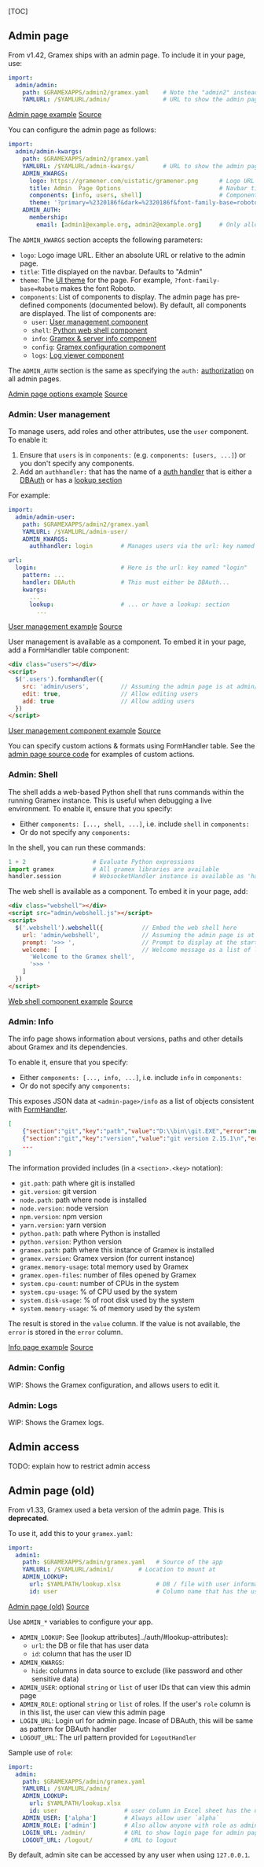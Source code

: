 <!-- ---
title: Admin page
prefix: Admin
... -->

[TOC]

## Admin page

From v1.42, Gramex ships with an admin page. To include it in your page, use:

```yaml
import:
  admin/admin:
    path: $GRAMEXAPPS/admin2/gramex.yaml    # Note the "admin2" instead of "admin"
    YAMLURL: /$YAMLURL/admin/               # URL to show the admin page at
```

<div class="example">
  <a class="example-demo" href="admin/">Admin page example</a>
  <a class="example-src" href="http://code.gramener.com/cto/gramex/tree/master/gramex/apps/guide/admin/gramex.yaml">Source</a>
</div>

You can configure the admin page as follows:

```yaml
import:
  admin/admin-kwargs:
    path: $GRAMEXAPPS/admin2/gramex.yaml
    YAMLURL: /$YAMLURL/admin-kwargs/        # URL to show the admin page at
    ADMIN_KWARGS:
      logo: https://gramener.com/uistatic/gramener.png      # Logo URL
      title: Admin  Page Options                            # Navbar title
      components: [info, users, shell]                      # Components to show
      theme: '?primary=%2320186f&dark=%2320186f&font-family-base=roboto&body-bg=%23f8f8f8'  # Bootstrap theme query
    ADMIN_AUTH:
      membership:
        email: [admin1@example.org, admin2@example.org]     # Only allow these users
```

The `ADMIN_KWARGS` section accepts the following parameters:

- `logo`: Logo image URL. Either an absolute URL or relative to the admin page.
- `title`: Title displayed on the navbar. Defaults to "Admin"
- `theme`: The [UI theme](../uicomponents/) for the page. For example,
  `?font-family-base=Roboto` makes the font Roboto.
- `components`: List of components to display. The admin page has pre-defined
  components (documented below). By default, all components are displayed. The list of components are:
    - `user`: [User management component](#admin-user-management)
    - `shell`: [Python web shell component](#admin-shell)
    - `info`: [Gramex & server info component](#admin-info)
    - `config`: [Gramex configuration component](#admin-config)
    - `logs`: [Log viewer component](#admin-logs)

The `ADMIN_AUTH` section is the same as specifying the `auth:`
[authorization](../auth/#authorization) on all admin pages.

<div class="example">
  <a class="example-demo" href="admin-kwargs/">Admin page options example</a>
  <a class="example-src" href="http://code.gramener.com/cto/gramex/tree/master/gramex/apps/guide/admin/gramex.yaml">Source</a>
</div>

### Admin: User management

To manage users, add roles and other attributes, use the `user` component.
To enable it:

1. Ensure that `users` is in `components:` (e.g. `components: [users, ...]`) or
   you don't specify any components.
2. Add an `authhandler:` that has the name of a [auth handler](../auth/) that is
   either a [DBAuth](../auth/#dbauth) or has a [lookup section](../authhandler/#lookup-attributes)

For example:

```yaml
import:
  admin/admin-user:
    path: $GRAMEXAPPS/admin2/gramex.yaml
    YAMLURL: /$YAMLURL/admin-user/
    ADMIN_KWARGS:
      authhandler: login        # Manages users via the url: key named "login"

url:
  login:                        # Here is the url: key named "login"
    pattern: ...
    handler: DBAuth             # This must either be DBAuth...
    kwargs:
      ...
      lookup:                   # ... or have a lookup: section
        ...
```

<div class="example">
  <a class="example-demo" href="admin-user/">User management example</a>
  <a class="example-src" href="http://code.gramener.com/cto/gramex/tree/master/gramex/apps/guide/admin/gramex.yaml">Source</a>
</div>

User management is available as a component. To embed it in your page, add a
FormHandler table component:

```html
<div class="users"></div>
<script>
  $('.users').formhandler({
    src: 'admin/users',         // Assuming the admin page is at admin/
    edit: true,                 // Allow editing users
    add: true                   // Allow adding users
  })
</script>
```

<div class="example">
  <a class="example-demo" href="users.html">User management component example</a>
  <a class="example-src" href="http://code.gramener.com/cto/gramex/tree/master/gramex/apps/guide/admin/users.html">Source</a>
</div>

You can specify custom actions & formats using FormHandler table. See the [admin page source code](https://code.gramener.com/cto/gramex/blob/dev/gramex/apps/admin2/index.html) for examples of custom actions.

### Admin: Shell

The shell adds a web-based Python shell that runs commands within the running
Gramex instance. This is useful when debugging a live environment.
To enable it, ensure that you specify:

- Either `components: [..., shell, ...]`, i.e. include `shell` in `components:`
- Or do not specify any `components:`

In the shell, you can run these commands:

```python
1 + 2                   # Evaluate Python expressions
import gramex           # All gramex libraries are available
handler.session         # WebsocketHandler instance is available as 'handler'
```

The web shell is available as a component. To embed it in your page, add:

```html
<div class="webshell"></div>
<script src="admin/webshell.js"></script>
<script>
  $('.webshell').webshell({           // Embed the web shell here
    url: 'admin/webshell',            // Assuming the admin page is at admin/
    prompt: '>>> ',                   // Prompt to display at the start of each page
    welcome: [                        // Welcome message as a list of lines.
      'Welcome to the Gramex shell',
      '>>> '
    ]
  })
</script>
```

<div class="example">
  <a class="example-demo" href="shell.html">Web shell component example</a>
  <a class="example-src" href="http://code.gramener.com/cto/gramex/tree/master/gramex/apps/guide/admin/shell.html">Source</a>
</div>

### Admin: Info

The info page shows information about versions, paths and other details about
Gramex and its dependencies.

To enable it, ensure that you specify:

- Either `components: [..., info, ...]`, i.e. include `info` in `components:`
- Or do not specify any `components:`

This exposes JSON data at `<admin-page>/info` as a list of objects consistent
with [FormHandler](../formhandler/).

```json
[
    {"section":"git","key":"path","value":"D:\\bin\\git.EXE","error":null},
    {"section":"git","key":"version","value":"git version 2.15.1\n","error":""},{"section":"gramex","key":"memory usage","value":153411584,"error":""},
    ...
]
```

The information provided includes (in a `<section>.<key>` notation):

- `git.path`: path where git is installed
- `git.version`: git version
- `node.path`: path where node is installed
- `node.version`: node version
- `npm.version`: npm version
- `yarn.version`: yarn version
- `python.path`: path where Python is installed
- `python.version`: Python version
- `gramex.path`: path where this instance of Gramex is installed
- `gramex.version`: Gramex version (for current instance)
- `gramex.memory-usage`: total memory used by Gramex
- `gramex.open-files`: number of files opened by Gramex
- `system.cpu-count`: number of CPUs in the system
- `system.cpu-usage`: % of CPU used by the system
- `system.disk-usage`: % of root disk used by the system
- `system.memory-usage`: % of memory used by the system

The result is stored in the `value` column. If the value is not available, the `error` is stored in the `error` column.

<div class="example">
  <a class="example-demo" href="admin-kwargs/?tab=info">Info page example</a>
  <a class="example-src" href="http://code.gramener.com/cto/gramex/tree/master/gramex/apps/guide/admin/gramex.yaml">Source</a>
</div>


### Admin: Config

WIP: Shows the Gramex configuration, and allows users to edit it.

### Admin: Logs

WIP: Shows the Gramex logs.


## Admin access

TODO: explain how to restrict admin access


## Admin page (old)

From v1.33, Gramex used a beta version of the admin page. This is **deprecated**.

To use it, add this to your `gramex.yaml`:

```yaml
import:
  admin1:
    path: $GRAMEXAPPS/admin/gramex.yaml   # Source of the app
    YAMLURL: /$YAMLURL/admin1/       # Location to mount at
    ADMIN_LOOKUP:
      url: $YAMLPATH/lookup.xlsx          # DB / file with user information
      id: user                            # Column name that has the user ID
```

<div class="example">
  <a class="example-demo" href="admin1/">Admin page (old)</a>
  <a class="example-src" href="http://code.gramener.com/cto/gramex/tree/master/gramex/apps/guide/admin/gramex.yaml">Source</a>
</div>

Use `ADMIN_*` variables to configure your app.

- `ADMIN_LOOKUP`: See [lookup attributes]../auth/#lookup-attributes):
  - `url`: the DB or file that has user data
  - `id`: column that has the user ID
- `ADMIN_KWARGS`:
  - `hide`: columns in data source to exclude (like password and other sensitive data)
- `ADMIN_USER`: optional `string` or `list` of user IDs that can view this admin page
- `ADMIN_ROLE`: optional `string` or `list` of roles. If the user's `role` column is in this list, the user can view this admin page
- `LOGIN_URL`: Login url for admin page. Incase of DBAuth, this will be same as pattern for DBAuth handler
- `LOGOUT_URL`: The url pattern provided for `LogoutHandler`

Sample use of `role`:

```yaml
import:
  admin:
    path: $GRAMEXAPPS/admin/gramex.yaml
    YAMLURL: /$YAMLURL/admin/
    ADMIN_LOOKUP:
      url: $YAMLPATH/lookup.xlsx
      id: user                   # user column in Excel sheet has the user name
    ADMIN_USER: ['alpha']        # Always allow user `alpha`
    ADMIN_ROLE: ['admin']        # Also allow anyone with role as admin
    LOGIN_URL: /admin/           # URL to show login page for admin page
    LOGOUT_URL: /logout/         # URL to logout
```

By default, admin site can be accessed by any user when using `127.0.0.1`.
